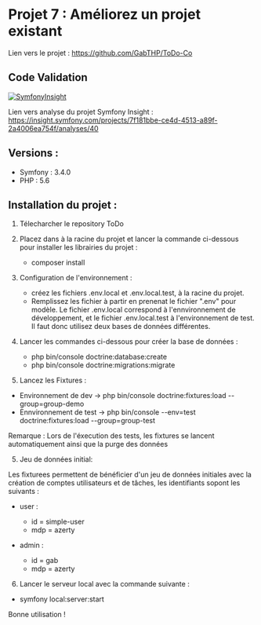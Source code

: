 # Projet 7 : Améliorez un projet existant

Lien vers le projet : https://github.com/GabTHP/ToDo-Co

## Code Validation

[![SymfonyInsight](https://insight.symfony.com/projects/7f181bbe-ce4d-4513-a89f-2a4006ea754f/big.svg)](https://insight.symfony.com/projects/7f181bbe-ce4d-4513-a89f-2a4006ea754f)

Lien vers analyse du projet Symfony Insight : https://insight.symfony.com/projects/7f181bbe-ce4d-4513-a89f-2a4006ea754f/analyses/40

## Versions :

- Symfony : 3.4.0
- PHP : 5.6

## Installation du projet :

1. Télecharcher le repository ToDo

2. Placez dans à la racine du projet et lancer la commande ci-dessous pour installer les librairies du projet :

   - composer install

3. Configuration de l'environnement :

   - créez les fichiers .env.local et .env.local.test, à la racine du projet.
   - Remplissez les fichier à partir en prenenat le fichier ".env" pour modèle. Le fichier .env.local correspond à l'ennvironnement de développement, et le fichier .env.local.test à l'environnement de test. Il faut donc utilisez deux bases de données différentes.

4. Lancer les commandes ci-dessous pour créer la base de données :

   - php bin/console doctrine:database:create
   - php bin/console doctrine:migrations:migrate

5. Lancez les Fixtures :

- Environnement de dev -> php bin/console doctrine:fixtures:load --group=group-demo
- Ennvironnement de test -> php bin/console --env=test doctrine:fixtures:load --group=group-test

Remarque : Lors de l'éxecution des tests, les fixtures se lancent automatiquement ainsi que la purge des données

5. Jeu de données initial:

Les fixturees permettent de bénéficier d'un jeu de données initiales avec la création de comptes utilisateurs et de tâches, les identifiants sopont les suivants :

- user :

  - id = simple-user
  - mdp = azerty

- admin :

  - id = gab
  - mdp = azerty

6. Lancer le serveur local avec la commande suivante :

- symfony local:server:start

Bonne utilisation !
